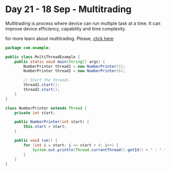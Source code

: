 # Day 21 - 18 Sep - Multitrading 

Multitrading is process where device can run multiple task at a time. It can improve device efficiency, capability and time complexity.

for more learn about multitrading. Please, [click here](./pdf_files/Class17.pdf)

```java
package com.example;

public class MultiThreadExample {
    public static void main(String[] args) {
        NumberPrinter thread1 = new NumberPrinter(1);
        NumberPrinter thread2 = new NumberPrinter(6);

        // Start the threads
        thread1.start();
        thread2.start();
    }
}

class NumberPrinter extends Thread {
    private int start;

    public NumberPrinter(int start) {
        this.start = start;
    }

    public void run() {
        for (int i = start; i <= start + 4; i++) {
            System.out.println(Thread.currentThread().getId() + " : " + i);
        }
    }
}
```